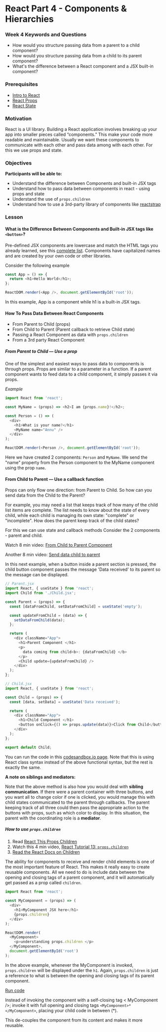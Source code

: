 # React Part 4 - Components & Hierarchies

### Week 4 Keywords and Questions

- How would you structure passing data from a parent to a child component?
- How would you structure passing data from a child to its parent component?
- What's the difference between a React component and a JSX built-in component?

### Prerequisites

- [Intro to React](./react-part-1-intro.md)
- [React Props](./react-part-2-props.md)
- [React State](./react-part-3-state.md)

### Motivation

React is a UI library. Building a React application involves breaking up your app into smaller pieces called “components.” This make your code more readable and maintainable. Usually we want these components to communicate with each other and pass data among with each other. For this we use props and state.

### Objectives

**Participants will be able to:**

- Understand the difference between Components and built-in JSX tags
- Understand how to pass data between components in react - using props and state
- Understand the use of `props.children`
- Understand how to use a 3rd-party library of components like [reactstrap](https://reactstrap.github.io/)

### Lesson

#### What is the Difference Between Components and Built-in JSX tags like `<button>`?

Pre-defined JSX components are lowercase and match the HTML tags you already learned, see this [complete list](https://zhenyong.github.io/react/docs/tags-and-attributes.html#html-elements). Components have capitalized names and are created by your own code or other libraries.

Consider the following example

```javascript
const App = () => {
  return <h1>Hello World</h1>;
};

ReactDOM.render(<App />, document.getElementById('root'));
```

In this example, App is a component while h1 is a built-in JSX tags.

#### How To Pass Data Between React Components

- From Parent to Child (props)
- From Child to Parent (Parent callback to retrieve Child state)
- Passing a React Component as data with `props.children`
- From a 3rd party React Component

##### From Parent to Child — Use a prop

One of the simplest and easiest ways to pass data to components is through props. Props are similar to a parameter in a function. If a parent component wants to feed data to a child component, it simply passes it via props.

_Example_

```javascript
import React from 'react';

const MyName = (props) => <h2>I am {props.name}!</h2>;

const Person = () => (
  <div>
    <h1>What is your name?</h1>
    <MyName name="Annu" />
  </div>
);

ReactDOM.render(<Person />, document.getElementById('root'));
```

Here we have created 2 components: `Person` and `MyName`. We send the "name" property from the Person component to the MyName component using the prop `name`.

#### From Child to Parent — Use a callback function

Props can only flow one direction: from Parent to Child. So how can you send data from the Child to the Parent?

For example, you may need a list that keeps track of how many of the child list items are complete. The list needs to know about the state of every child, while each child is managing its own state: "complete" or "incomplete". How does the parent keep track of the child states?

For this we can use state and callback methods
Consider the 2 components - parent and child.

Watch 8 min video: [From Child to Parent Component](https://www.youtube.com/watch?v=UrpNtB61qyo)

Another 8 min video: [Send data child to parent](https://www.youtube.com/watch?v=-6tPkP89kWc)

In this next example, when a button inside a parent section is pressed, the child button component passes the message 'Data received' to its parent so the message can be displayed.

```javascript
// Parent.jsx
import React, { useState } from 'react';
import Child from './Child.jsx';

const Parent = (props) => {
  const [dataFromChild, setDataFromChild] = useState('empty');

  const updateFromChild = (data) => {
    setDataFromChild(data);
  };

  return (
    <div className="App">
      <h1>Parent Component </h1>
      <p>
        data coming from child<b>: {dataFromChild} </b>
      </p>
      <Child update={updateFromChild} />
    </div>
  );
};
```

```javascript
// Child.jsx
import React, { useState } from 'react';

const Child = (props) => {
  const [data, setData] = useState('Data received');

  return (
    <div className="App">
      <h1>Child Component </h1>
      <button onClick={() => props.update(data)}>Click from Child</button>
    </div>
  );
};

export default Child;
```

You can run the code in this [codesandbox.io page](https://codesandbox.io/s/pass-data-from-child-to-parent-6tl0e?file=/src/Child.js:43-493). Note that this is using React class syntax instead of the above functional syntax, but the rest is exactly the same.

**A note on siblings and mediators:**

Note that the above method is also how you would deal with **sibling communication**. If there were a parent container with three buttons, and you want all to change color if one is clicked, you would manage this with child states communicated to the parent through callbacks. The parent keeping track of all three could then pass the appropriate action to the buttons with props, such as which color to display. In this situation, the parent with the coordinating role is a **mediator**.

##### How to use `props.children`

1. Read [React This Props Children](https://codeburst.io/a-quick-intro-to-reacts-props-children-cb3d2fce4891)
1. Watch this 4 min video, [React Tutorial 13: `props.children`](https://www.youtube.com/watch?v=Sq0FoUPxj_c)
1. [Read the React Docs on Children](https://react.dev/learn/choosing-the-state-structure#avoid-deeply-nested-state)

The ability for components to receive and render child elements is one of the most important feature of React. This makes it really easy to create reusable components. All we need to do is include data between the opening and closing tags of a parent component, and it will automatically get passed as a prop called `children`.

```javascript
import React from 'react';

const MyComponent = (props) => (
  <div>
    <h1>MyComponent JSX here</h1>
    {props.children}
  </div>
);

ReactDOM.render(
  <MyComponent>
    <p>understanding props.children </p>
  </MyComponent>,
  document.getElementById('root')
);
```

In the above example, whenever the MyComponent is invoked, `props.children` will be displayed under the `h1`. Again, `props.children` is just a reference to what is between the opening and closing tags of its parent component.

[Run code](https://codepen.io/SupriyaRaj/pen/GRMdVKX?editors=1111)

Instead of invoking the component with a self-closing tag < MyComponent />; invoke it with full opening and closing tags `<MyComponent>*</MyComponent>`, placing your child code in between (\*).

This de-couples the <MyComponent> component from its content and makes it more reusable.
